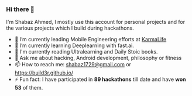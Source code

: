 ### Hi there 👋
I'm Shabaz Ahmed, I mostly use this account for personal projects and for the various projects which I build during hackathons.
- 🔭 I’m currently leading Mobile Engineering efforts at [KarmaLife](https://karmalife.ai)
- 🌱 I’m currently learning Deeplearning with fast.ai.
- 🧠 I'm currently reading Ultralearning and Daily Stoic books.
- 💬 Ask me about hacking, Android development, philosophy or fitness
- 📫 How to reach me: shabaz1729@gmail.com or https://build3r.github.io/
- ⚡ Fun fact: I have participated in **89 hackathons** till date and have **won 53** of them.
<!--
**build3r/build3r** is a ✨ _special_ ✨ repository because its `README.md` (this file) appears on your GitHub profile.

Here are some ideas to get you started:

 ...

- 👯 I’m looking to collaborate on ...
- 🤔 I’m looking for help with ...
...
 ...
- 😄 Pronouns: ...
-->
